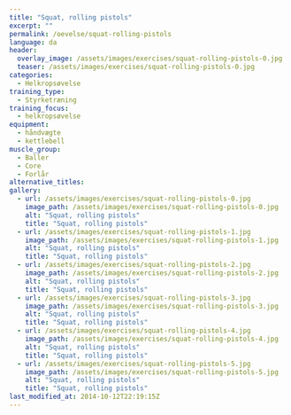 ```yaml
---
title: "Squat, rolling pistols"
excerpt: ""
permalink: /oevelse/squat-rolling-pistols
language: da
header:
  overlay_image: /assets/images/exercises/squat-rolling-pistols-0.jpg
  teaser: /assets/images/exercises/squat-rolling-pistols-0.jpg
categories:
  - Helkropsøvelse
training_type: 
  - Styrketræning
training_focus: 
  - helkropsøvelse
equipment:
  - håndvægte
  - kettlebell
muscle_group:
  - Baller
  - Core
  - Forlår
alternative_titles:
gallery:
  - url: /assets/images/exercises/squat-rolling-pistols-0.jpg
    image_path: /assets/images/exercises/squat-rolling-pistols-0.jpg
    alt: "Squat, rolling pistols"
    title: "Squat, rolling pistols"
  - url: /assets/images/exercises/squat-rolling-pistols-1.jpg
    image_path: /assets/images/exercises/squat-rolling-pistols-1.jpg
    alt: "Squat, rolling pistols"
    title: "Squat, rolling pistols"
  - url: /assets/images/exercises/squat-rolling-pistols-2.jpg
    image_path: /assets/images/exercises/squat-rolling-pistols-2.jpg
    alt: "Squat, rolling pistols"
    title: "Squat, rolling pistols"
  - url: /assets/images/exercises/squat-rolling-pistols-3.jpg
    image_path: /assets/images/exercises/squat-rolling-pistols-3.jpg
    alt: "Squat, rolling pistols"
    title: "Squat, rolling pistols"
  - url: /assets/images/exercises/squat-rolling-pistols-4.jpg
    image_path: /assets/images/exercises/squat-rolling-pistols-4.jpg
    alt: "Squat, rolling pistols"
    title: "Squat, rolling pistols"
  - url: /assets/images/exercises/squat-rolling-pistols-5.jpg
    image_path: /assets/images/exercises/squat-rolling-pistols-5.jpg
    alt: "Squat, rolling pistols"
    title: "Squat, rolling pistols"
last_modified_at: 2014-10-12T22:19:15Z
---
```



